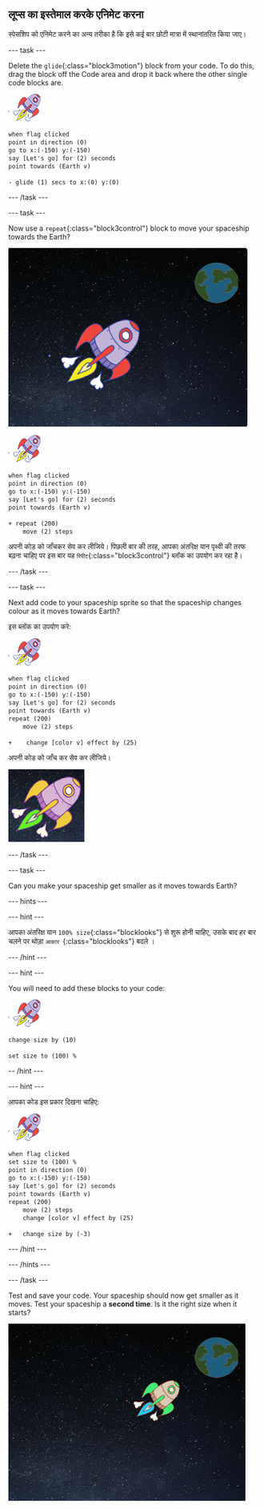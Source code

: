 ## लूप्स का इस्तेमाल करके एनिमेट करना

स्पेसशिप को एनिमेट करने का अन्य तरीका है कि इसे कई बार छोटी मात्रा में स्थानांतरित किया जाए।

\--- task \---

Delete the `glide`{:class="block3motion"} block from your code. To do this, drag the block off the Code area and drop it back where the other single code blocks are.

![अंतरिक्ष यान स्प्राइट](images/sprite-spaceship.png)

```blocks3
when flag clicked
point in direction (0)
go to x:(-150) y:(-150)
say [Let's go] for (2) seconds
point towards (Earth v)

- glide (1) secs to x:(0) y:(0)
```

\--- /task \---

\--- task \---

Now use a `repeat`{:class="block3control"} block to move your spaceship towards the Earth?

![एक अंतरिक्ष यान एनीमेशन का परीक्षण](images/space-animate-stage.png)

![अंतरिक्ष यान स्प्राइट](images/sprite-spaceship.png)

```blocks3
when flag clicked
point in direction (0)
go to x:(-150) y:(-150)
say [Let's go] for (2) seconds
point towards (Earth v)

+ repeat (200)
    move (2) steps
```

अपनी कोड को जाँचकर सेव कर लीजिये। पिछली बार की तरह, आपका अंतरिक्ष यान पृथ्वी की तरफ बढ़ना चाहिए पर इस बार यह `रिपीट`{:class="block3control"} ब्लॉक का उपयोग कर रहा है।

\--- /task \---

\--- task \---

Next add code to your spaceship sprite so that the spaceship changes colour as it moves towards Earth?

इस ब्लॉक का उपयोग करे:

![अंतरिक्ष यान स्प्राइट](images/sprite-spaceship.png)

```blocks3
when flag clicked
point in direction (0)
go to x:(-150) y:(-150)
say [Let's go] for (2) seconds
point towards (Earth v)
repeat (200)
    move (2) steps

+    change [color v] effect by (25)
```

अपनी कोड को जाँच कर सेव कर लीजिये।

![Testing a colour-changing spaceship](images/space-colour-test.png)

\--- /task \---

\--- task \---

Can you make your spaceship get smaller as it moves towards Earth?

\--- hints \---

\--- hint \---

आपका अंतरिक्ष यान `100% size`{:class="blocklooks"} से शुरू होनी चाहिए, उसके बाद हर बार चलने पर थोड़ा `आकार `{:class="blocklooks"} बदले ।

\--- /hint \---

\--- hint \---

You will need to add these blocks to your code:

![अंतरिक्ष यान स्प्राइट](images/sprite-spaceship.png)

```blocks3
change size by (10)

set size to (100) %
```

-- /hint \---

\--- hint \---

आपका कोड इस प्रकार दिखना चाहिए:

![अंतरिक्ष यान स्प्राइट](images/sprite-spaceship.png)

```blocks3
when flag clicked
set size to (100) %
point in direction (0)
go to x:(-150) y:(-150)
say [Let's go] for (2) seconds
point towards (Earth v)
repeat (200)
    move (2) steps
    change [color v] effect by (25)

+   change size by (-3)
```

\--- /hint \---

\--- /hints \---

\--- /task \---

Test and save your code. Your spaceship should now get smaller as it moves. Test your spaceship a **second time**. Is it the right size when it starts?

![Testing a shrinking spaceship](images/space-size-test.png)